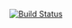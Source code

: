 [![Build Status](https://travis-ci.com/Tomesyy/file-maker.svg?branch=master)](https://travis-ci.com/Tomesyy/file-maker)
